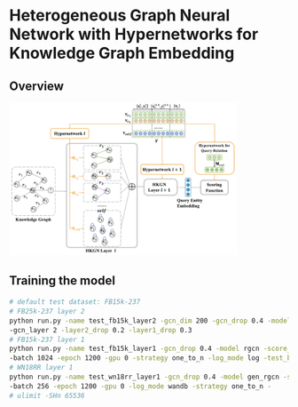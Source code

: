 # Heterogeneous Graph Neural Network with Hypernetworks for Knowledge Graph Embedding 

## Overview
<img src="model.png" alt="The architecture of HKGN." style="zoom:40%;" />

## Training the model

```bash
# default test dataset: FB15k-237
# FB25k-237 layer 2
python run.py -name test_fb15k_layer2 -gcn_dim 200 -gcn_drop 0.4 -model gen_rgcn -score_func conve -batch 1024 -epoch 1200 -gpu 0 -log_mode wandb -strategy one_to_n -test_batch 2048 -exp gen_ctx_conv_global_wo_r \
-gcn_layer 2 -layer2_drop 0.2 -layer1_drop 0.3
# FB15k-237 layer 1
python run.py -name test_fb15k_layer1 -gcn_drop 0.4 -model rgcn -score_func gen_conve -opn mult \
-batch 1024 -epoch 1200 -gpu 0 -strategy one_to_n -log_mode log -test_batch 2048 -exp gen_ctx_conv_global_wo_r
# WN18RR layer 1
python run.py -name test_wn18rr_layer1 -gcn_drop 0.4 -model gen_rgcn -score_func gen_conve -opn mult \
-batch 256 -epoch 1200 -gpu 0 -log_mode wandb -strategy one_to_n -
# ulimit -SHn 65536
```

